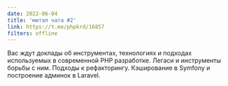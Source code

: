 ```yaml
---
date: 2022-06-04
title: 'митап чата #2'
link: https://t.me/phpkrd/16857
filters: offline
---
```


Вас ждут доклады об инструментах, технологиях и подходах используемых в современной PHP разработке. Легаси и инструменты борьбы с ним. Подходы к рефакторингу. Кэширование в Symfony и построение админок в Laravel.
